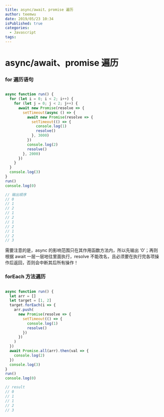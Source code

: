 ```yaml
---
title: async/await、promise 遍历
author: teemwu
date: 2019/05/23 10:34
isPublished: true
categories:
  - Javascript
tags:
---
```


# async/await、promise 遍历

### for 遍历语句

```javascript

async function run() {
  for (let i = 0; i < 2; i++) {
    for (let j = 0; j < 2; j++) {
      await new Promise(resolve => {
        setTimeout(async () => {
          await new Promise(resolve => {
            setTimeout(() => {
              console.log(1)
              resolve()
            }, 3000)
          })
          console.log(2)
          resolve()
        }, 2000)
      })
    }
  }
  console.log(3)
}
run()
console.log(0)

// 输出顺序
// 0
// 1
// 2
// 1
// 2
// 1
// 2
// 1
// 2
// 3

```
需要注意的是，async 的影响范围只在其作用函数方法内，所以先输出 ‘0’；再则根据 await 一层一层地往里面执行，resolve 不能改名，且必须要在执行完各项操作后返回，否则会中断其后所有操作！

### forEach 方法遍历

```javascript

async function run() {
  let arr = []
  let target = [1, 2]
  target.forEach(i => {
    arr.push(
      new Promise(resolve => {
        setTimeout(() => {
          console.log(1)
          resolve()
        })
      })
    )
  })
  await Promise.all(arr).then(val => {
    console.log(2)
  })
  console.log(3)
}
run()
console.log(0)

// result
// 0
// 1
// 1
// 2
// 3

```